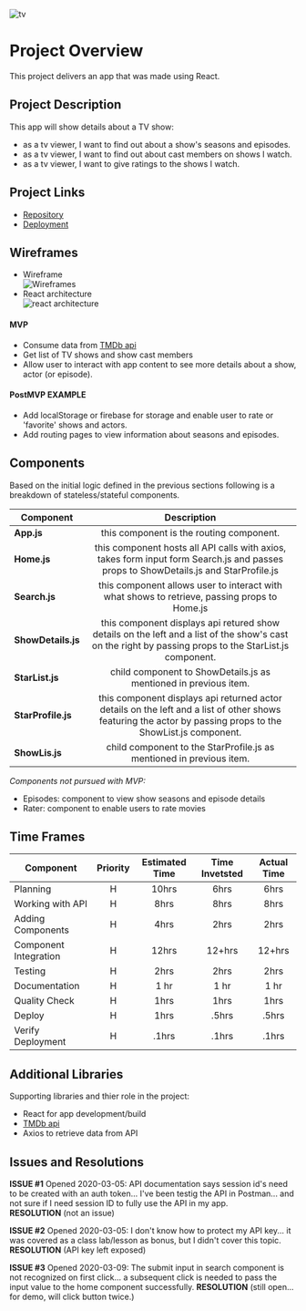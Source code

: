 ![tv](https://res.cloudinary.com/myraileen/image/upload/v1583796279/giphydog_xfhscg.gif)
# Project Overview
This project delivers an app that was made using React.  

## Project Description

This app will show details about a TV show:
* as a tv viewer, I want to find out about a show's seasons and episodes.
* as a tv viewer, I want to find out about cast members on shows I watch. 
* as a tv viewer, I want to give ratings to the shows I watch.

## Project Links

- [Repository](https://github.com/myraileen/GA-SEI-TV)
- [Deployment](http://ad-pencil.surge.sh)

## Wireframes

- Wireframe  
  ![Wireframes](https://res.cloudinary.com/myraileen/image/upload/v1583418937/20200305_083257_resized_vbarco.jpg)
- React architecture  
  ![react architecture](https://res.cloudinary.com/myraileen/image/upload/v1583386664/20200304_233648_resized_soteyw.jpg)

#### MVP
- Consume data from [TMDb api](https://www.themoviedb.org/documentation/api)
- Get list of TV shows and show cast members 
- Allow user to interact with app content to see more details about a show, actor (or episode).

#### PostMVP EXAMPLE

- Add localStorage or firebase for storage and enable user to rate or 'favorite' shows and actors.
- Add routing pages to view information about seasons and episodes.

## Components
Based on the initial logic defined in the previous sections following is a breakdown of stateless/stateful components. 

| Component | Description | 
| --- | :---: |
| **App.js** | this component is the routing component. |
| **Home.js** | this component hosts all API calls with axios, takes form input form Search.js and passes props to ShowDetails.js and StarProfile.js |
| **Search.js** | this component allows user to interact with what shows to retrieve, passing props to Home.js |
| **ShowDetails.js** | this component displays api retured show details on the left and a list of the show's cast on the right by passing props to the StarList.js component. |
| **StarList.js** | child component to ShowDetails.js as mentioned in previous item. |
| **StarProfile.js** | this component displays api returned actor details on the left and a list of other shows featuring the actor by passing props to the ShowList.js component. |
| **ShowLis.js** | child component to the StarProfile.js as mentioned in previous item. |

  _Components not pursued with MVP:_
  * Episodes: component to view show seasons and episode details
  * Rater: component to enable users to rate movies

## Time Frames

| Component | Priority | Estimated Time | Time Invetsted | Actual Time |
| --- | :---: |  :---: | :---: | :---: |
| Planning | H | 10hrs| 6hrs | 6hrs |
| Working with API | H | 8hrs| 8hrs | 8hrs |
| Adding Components | H | 4hrs| 2hrs | 2hrs |
| Component Integration | H | 12hrs| 12+hrs | 12+hrs |
| Testing | H | 2hrs| 2hrs | 2hrs |
| Documentation | H | 1 hr | 1 hr | 1 hr |
| Quality Check | H | 1hrs| 1hrs | 1hrs |
| Deploy | H | 1hrs| .5hrs | .5hrs |
| Verify Deployment | H | .1hrs| .1hrs | .1hrs |

## Additional Libraries
 Supporting libraries and thier role in the project:
 * React for app development/build
 * [TMDb api](https://www.themoviedb.org/documentation/api)
 * Axios to retrieve data from API

## Issues and Resolutions
**ISSUE #1** Opened 2020-03-05: API documentation says session id's need to be created with an auth token... I've been testig the API in Postman... and not sure if I need session ID to fully use the API in my app.  
**RESOLUTION** (not an issue)  

**ISSUE #2** Opened 2020-03-05: I don't know how to protect my API key... it was covered as a class lab/lesson as bonus, but I didn't cover this topic.  
**RESOLUTION** (API key left exposed)  

**ISSUE #3** Opened 2020-03-09: The submit input in search component is not recognized on first click... a subsequent click is needed to pass the input value to the home component successfully.
**RESOLUTION** (still open... for demo, will click button twice.)

